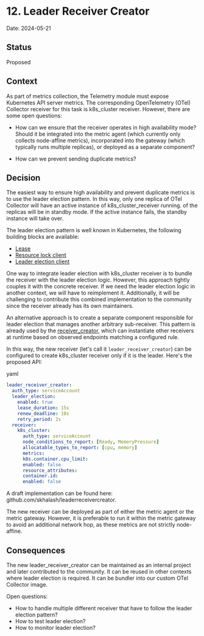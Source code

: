 # 12. Leader Receiver Creator

Date: 2024-05-21

## Status

Proposed

## Context

As part of metrics collection, the Telemetry module must expose Kubernetes API server metrics. The corresponding OpenTelemetry (OTel) Collector receiver for this task is k8s_cluster receiver. However, there are some open questions:

* How can we ensure that the receiver operates in high availability mode? Should it be integrated into the metric agent (which currently only collects node-affine metrics), incorporated into the gateway (which typically runs multiple replicas), or deployed as a separate component?

* How can we prevent sending duplicate metrics?

## Decision

The easiest way to ensure high availability and prevent duplicate metrics is to use the leader election pattern. In this way, only one replica of OTel Collector will have an active instance of k8s_cluster_receiver running. 
of the replicas will be in standby mode. If the active instance fails, the standby instance will take over.

The leader election pattern is well known in Kubernetes, the following building blocks are available:
* [Lease](https://kubernetes.io/docs/concepts/architecture/leases/)
* [Resource lock client](https://pkg.go.dev/k8s.io/client-go/tools/leaderelection/resourcelock)
* [Leader election client](https://pkg.go.dev/k8s.io/client-go/tools/leaderelection)

One way to integrate leader election with k8s_cluster receiver is to bundle the receiver with the leader election logic. However, this approach tightly couples it with the concrete receiver. If we need the leader election logic in another context, we will have to reimplement it. Additionally, it will be challenging to contribute this combined implementation to the community since the receiver already has its own maintainers.

An alternative approach is to create a separate component responsible for leader election that manages another arbitrary sub-receiver. This pattern is already used by the [receiver_creator](https://github.com/open-telemetry/opentelemetry-collector-contrib/blob/main/receiver/receivercreator/README.md), which can instantiate other receivers at runtime based on observed endpoints matching a configured rule.

In this way, the new receiver (let's call it `leader_receiver_creator`) can be configured to create k8s_cluster receiver only if it is the leader. Here's the proposed API:

yaml

```yaml
leader_receiver_creator:
  auth_type: serviceAccount
  leader_election:
    enabled: true
    lease_duration: 15s
    renew_deadline: 10s
    retry_period: 2s
  receiver:
    k8s_cluster:
      auth_type: serviceAccount
      node_conditions_to_report: [Ready, MemoryPressure]
      allocatable_types_to_report: [cpu, memory]
      metrics:
      k8s.container.cpu_limit:
      enabled: false
      resource_attributes:
      container.id:
      enabled: false
```

A draft implementation can be found here: github.com/skhalash/leaderreceivercreator.

The new receiver can be deployed as part of either the metric agent or the metric gateway. However, it is preferable to run it within the metric gateway to avoid an additional network hop, as these metrics are not strictly node-affine.

## Consequences

The new leader_receiver_creator can be maintained as an internal project and later contributed to the community.
It can be reused in other contexts where leader election is required. It can be bundler into our custom OTel Collector image.

Open questions:

* How to handle multiple different receiver that have to follow the leader election pattern?
* How to test leader election?
* How to monitor leader election?

